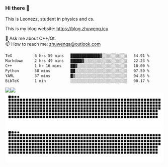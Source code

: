 ### Hi there 👋

<!--
**Leonezz/Leonezz** is a ✨ _special_ ✨ repository because its `README.md` (this file) appears on your GitHub profile.

Here are some ideas to get you started:

-->

This is Leonezz, student in physics and cs.

This is my blog website: https://blog.zhuwenq.icu

💬 Ask me about C++/Qt. \
📫 How to reach me: zhuwenqa@outlook.com

<!--START_SECTION:waka-->

```text
TeX          6 hrs 59 mins   █████████████▓░░░░░░░░░░░   54.91 %
Markdown     2 hrs 49 mins   █████▓░░░░░░░░░░░░░░░░░░░   22.23 %
C++          1 hr 16 mins    ██▓░░░░░░░░░░░░░░░░░░░░░░   10.00 %
Python       58 mins         ██░░░░░░░░░░░░░░░░░░░░░░░   07.59 %
YAML         37 mins         █▒░░░░░░░░░░░░░░░░░░░░░░░   04.85 %
BibTeX       1 min           ░░░░░░░░░░░░░░░░░░░░░░░░░   00.17 %
```

<!--END_SECTION:waka-->

<img align="left" src="https://github-readme-stats.vercel.app/api?username=Leonezz&count_private=true&show_icons=true&include_all_commits=true&theme=vue"/>
<img align="left" src="https://github-readme-stats.vercel.app/api/top-langs/?username=Leonezz&hide=TeX&layout=compact&theme=vue"/>

![GitHub Snake Light](https://raw.githubusercontent.com/Leonezz/Leonezz/output/github-contribution-grid-snake-light.svg#gh-light-mode-only)![GitHub Snake dark](https://raw.githubusercontent.com/Leonezz/Leonezz/output/github-contribution-grid-snake-dark.svg#gh-dark-mode-only)
